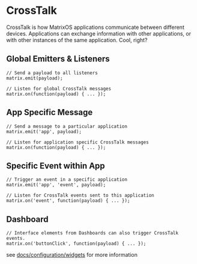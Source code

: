 # CrossTalk

CrossTalk is how MatrixOS applications communicate between different devices. Applications can exchange information with other applications, or with other instances of the same application. Cool, right?

## Global Emitters & Listeners
```
// Send a payload to all listeners
matrix.emit(payload);

// Listen for global CrossTalk messages
matrix.on(function(payload) { ... });
```

## App Specific Message
```
// Send a message to a particular application
matrix.emit('app', payload);

// Listen for application specific CrossTalk messages
matrix.on(function(payload) { ... });
```
## Specific Event within App
```
// Trigger an event in a specific application
matrix.emit('app', 'event', payload);

// Listen for CrossTalk events sent to this application
matrix.on('event', function(payload) { ... });
```
## Dashboard
```
// Interface elements from Dashboards can also trigger CrossTalk events.
matrix.on('buttonClick', function(payload) { ... });
```
see [docs/configuration/widgets]() for more information
